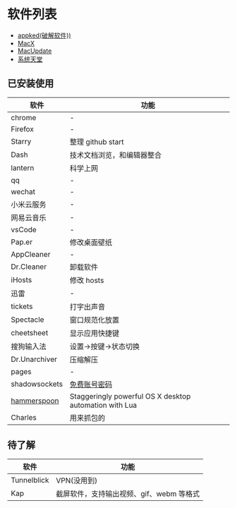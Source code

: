 # 软件列表

- [appked(破解软件))](https://www.macbed.com/)
- [MacX](http://soft.macx.cn/index.htm)
- [MacUpdate](https://www.macupdate.com/)
- [系统天堂](http://www.xpgod.com/mac/)

## 已安装使用

| 软件                                                      | 功能                                                   |
| --------------------------------------------------------- | ------------------------------------------------------ |
| chrome                                                    | -                                                      |
| Firefox                                                   | -                                                      |
| Starry                                                    | 整理 github start                                      |
| Dash                                                      | 技术文档浏览，和编辑器整合                             |
| lantern                                                   | 科学上网                                               |
| qq                                                        | -                                                      |
| wechat                                                    | -                                                      |
| 小米云服务                                                | -                                                      |
| 网易云音乐                                                | -                                                      |
| vsCode                                                    | -                                                      |
| Pap.er                                                    | 修改桌面壁纸                                           |
| AppCleaner                                                | -                                                      |
| Dr.Cleaner                                                | 卸载软件                                               |
| iHosts                                                    | 修改 hosts                                             |
| 迅雷                                                      | -                                                      |
| tickets                                                   | 打字出声音                                             |
| Spectacle                                                 | 窗口规范化放置                                         |
| cheetsheet                                                | 显示应用快捷键                                         |
| 搜狗输入法                                                | 设置->按键->状态切换                                   |
| Dr.Unarchiver                                             | 压缩解压                                               |
| pages                                                     | -                                                      |
| shadowsockets                                             | [免费账号密码](http://free-ss.cf/)                     |
| [hammerspoon](https://github.com/Hammerspoon/hammerspoon) | Staggeringly powerful OS X desktop automation with Lua |
| Charles                                                   | 用来抓包的                                             |

## 待了解

| 软件        | 功能                                     |
| ----------- | ---------------------------------------- |
| Tunnelblick | VPN(没用到)                              |
| Kap         | 截屏软件，支持输出视频、gif、webm 等格式 |
